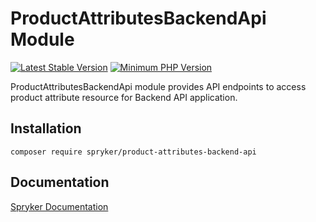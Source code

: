 # ProductAttributesBackendApi Module
[![Latest Stable Version](https://poser.pugx.org/spryker/product-attributes-backend-api/v/stable.svg)](https://packagist.org/packages/spryker/product-attributes-backend-api)
[![Minimum PHP Version](https://img.shields.io/badge/php-%3E%3D%208.1-8892BF.svg)](https://php.net/)

ProductAttributesBackendApi module provides API endpoints to access product attribute resource for Backend API application.

## Installation

```
composer require spryker/product-attributes-backend-api
```

## Documentation

[Spryker Documentation](https://docs.spryker.com)
